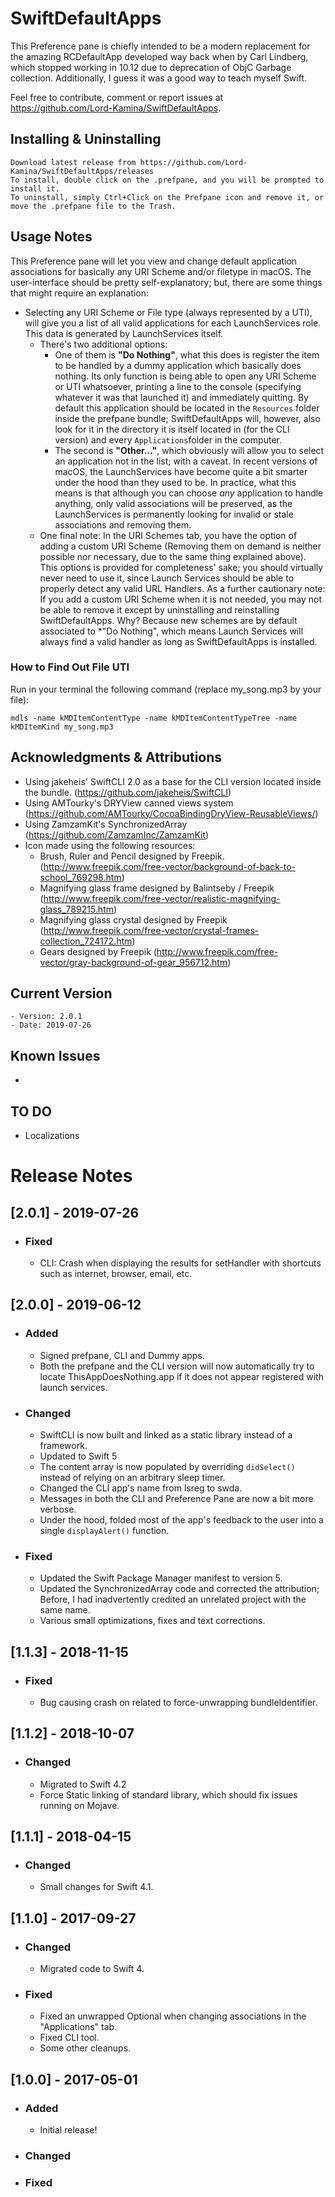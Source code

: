 SwiftDefaultApps
========

This Preference pane is chiefly intended to be a modern replacement for the amazing RCDefaultApp developed way back when by Carl Lindberg, which stopped working in 10.12 due to deprecation of ObjC Garbage collection.
Additionally, I guess it was a good way to teach myself Swift.

Feel free to contribute, comment or report issues at https://github.com/Lord-Kamina/SwiftDefaultApps.

## Installing & Uninstalling
	
	Download latest release from https://github.com/Lord-Kamina/SwiftDefaultApps/releases
	To install, double click on the .prefpane, and you will be prompted to install it.
	To uninstall, simply Ctrl+Click on the Prefpane icon and remove it, or move the .prefpane file to the Trash.

## Usage Notes

This Preference pane will let you view and change default application associations for basically any URI Scheme and/or filetype in macOS.
The user-interface should be pretty self-explanatory; but, there are some things that might require an explanation:
	
- Selecting any URI Scheme or File type (always represented by a UTI), will give you a list of all valid applications for each LaunchServices role. This data is generated by LaunchServices itself.
  - There's two additional options: 
    - One of them is **"Do Nothing"**, what this does is register the item to be handled by a dummy application which basically does nothing. Its only function is being able to open any URI Scheme or UTI whatsoever, printing a line to the console (specifying whatever it was that launched it) and immediately quitting. By default this application should be located in the `Resources` folder inside the prefpane bundle; SwiftDefaultApps will, however, also look for it in the directory it is itself located in (for the CLI version) and every `Applications`folder in the computer.
    - The second is **"Other..."**, which obviously will allow you to select an application not in the list; with a caveat. In recent versions of macOS, the LaunchServices have become quite a bit smarter under the hood than they used to be. In practice, what this means is that although you can choose *any* application to handle anything, only valid associations will be preserved, as the LaunchServices is permanently looking for invalid or stale associations and removing them.
  - One final note: In the URI Schemes tab, you have the option of adding a custom URI Scheme (Removing them on demand is neither possible nor necessary, due to the same thing explained above). This options is provided for completeness' sake; you should virtually never need to use it, since Launch Services should be able to properly detect any valid URL Handlers. As a further cautionary note: If you add a custom URI Scheme when it is not needed, you may not be able to remove it except by uninstalling and reinstalling SwiftDefaultApps. Why? Because new schemes are by default associated to *"Do Nothing", which means Launch Services will always find a valid handler as long as SwiftDefaultApps is installed.

### How to Find Out File UTI

Run in your terminal the following command (replace my_song.mp3 by your file):

`mdls -name kMDItemContentType -name kMDItemContentTypeTree -name kMDItemKind my_song.mp3`

## Acknowledgments & Attributions

- Using jakeheis' SwiftCLI 2.0 as a base for the CLI version located inside the bundle. (https://github.com/jakeheis/SwiftCLI)
- Using AMTourky's DRYView canned views system (https://github.com/AMTourky/CocoaBindingDryView-ReusableViews/)
- Using ZamzamKit's SynchronizedArray (https://github.com/ZamzamInc/ZamzamKit)
- Icon made using the following resources:
	- Brush, Ruler and Pencil designed by Freepik. (http://www.freepik.com/free-vector/background-of-back-to-school_769298.htm)
	- Magnifying glass frame designed by Balintseby / Freepik (http://www.freepik.com/free-vector/realistic-magnifying-glass_789215.htm)
	- Magnifying glass crystal designed by Freepik (http://www.freepik.com/free-vector/crystal-frames-collection_724172.htm)
	- Gears designed by Freepik (http://www.freepik.com/free-vector/gray-background-of-gear_956712.htm)

## Current Version
    - Version: 2.0.1
    - Date: 2019-07-26

## Known Issues
- 

## TO DO
- Localizations

# Release Notes

## [2.0.1] - 2019-07-26
  + ### Fixed
  	+ CLI: Crash when displaying the results for setHandler with shortcuts such as internet, browser, email, etc.

## [2.0.0] - 2019-06-12
  + ### Added
    + Signed prefpane, CLI and Dummy apps.
    + Both the prefpane and the CLI version will now automatically try to locate ThisAppDoesNothing.app if it does not appear registered with launch services.
  + ### Changed
    + SwiftCLI is now built and linked as a static library instead of a framework.
    + Updated to Swift 5
    + The content array is now populated by overriding `didSelect()` instead of relying on an arbitrary sleep timer.
    + Changed the CLI app's name from lsreg to swda.
    + Messages in both the CLI and Preference Pane are now a bit more verbose.
    + Under the hood, folded most of the app's feedback to the user into a single `displayAlert()` function.
  + ### Fixed
  	+ Updated the Swift Package Manager manifest to version 5.
  	+ Updated the SynchronizedArray code and corrected the attribution; Before, I had inadvertently credited an unrelated project with the same name.
  	+ Various small optimizations, fixes and text corrections.

## [1.1.3] - 2018-11-15
  + ### Fixed
  	+ Bug causing crash on related to force-unwrapping bundleIdentifier.

## [1.1.2] - 2018-10-07
  + ### Changed
  	+ Migrated to Swift 4.2
  	+ Force Static linking of standard library, which should fix issues running on Mojave.

## [1.1.1] - 2018-04-15
  + ### Changed
  	+ Small changes for Swift 4.1.

## [1.1.0] - 2017-09-27
  + ### Changed
  	+ Migrated code to Swift 4.
  + ### Fixed
  	+ Fixed an unwrapped Optional when changing associations in the "Applications" tab.
  	+ Fixed CLI tool.
  	+ Some other cleanups.

## [1.0.0] - 2017-05-01
  + ### Added
    + Initial release!
  + ### Changed
  + ### Fixed
  
  
